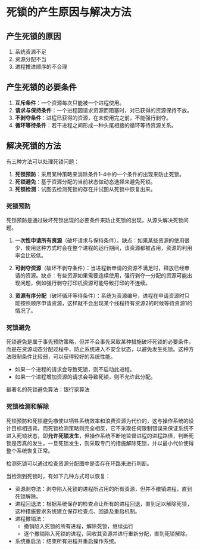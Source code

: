 # 死锁的产生原因与解决方法

## 产生死锁的原因

1. 系统资源不足
2. 资源分配不当
3. 进程推进顺序的不合理

## 产生死锁的必要条件

1. **互斥条件**：一个资源每次只能被一个进程使用。
2. **请求与保持条件**：一个进程因请求资源而阻塞时，对已获得的资源保持不放。
3. **不剥夺条件**：进程已获得的资源，在末使用完之前，不能强行剥夺。
4. **循环等待条件**：若干进程之间形成一种头尾相接的循环等待资源关系。

## 解决死锁的方法

有三种方法可以处理死锁问题：

1. **死锁预防**：采用某种策略来消除条件1-4中的一个条件的出现来防止死锁。
2. **死锁避免**：基于资源分配的当前状态做动态选择来避免死锁。
3. **死锁检测**：试图去检测死锁的存在并试图从死锁中恢复出来。

### 死锁预防

死锁预防是通过破坏死锁出现的必要条件来防止死锁的出现，从源头解决死锁问题。

1. **一次性申请所有资源**（破坏请求与保持条件）。缺点：如果某些资源的使用很少，使用这种方式时会在整个进程的运行期间，该资源都被占用，资源的利用率会比较低。
2. **可剥夺资源**（破坏不剥夺条件）：当进程新申请的资源不满足时，释放已经申请的资源。缺点：有些资源如果需要连续使用，强行剥夺一分配的资源可能出现问题，例如强行剥夺打印机资源可能导致打印的不连续。

3. **资源有序分配**（破坏循环等待条件）：系统为资源编号，进程在申请资源时只能按照顺序申请资源，这样就不会出现某个线程持有资源2的时候等待资源1的情况了。

### 死锁避免

死锁避免是属于事先预防策略，但并不会事先采取某种措施破坏死锁的必要条件，而是在资源动态分配过程中，防止系统进入不安全状态，以避免发生死锁。这种方法限制条件比较弱，可以获得较好的系统性能。

- 如果一个进程的请求会导致死锁，则不启动此进程。
- 如果一个进程增加资源的请求会导致死锁，则不允许此分配。

最著名的死锁避免算法：银行家算法

### 死锁检测和解除

死锁预防和死锁避免嗾使以牺牲系统效率和浪费资源为代价的，这与操作系统的设计目标相违背。而死锁检测策略则完全相反，它不采取任何限制错误来保证系统不进入死锁状态，即**允许死锁发生**，但操作系统不断地监督进程的进程路径，判断死锁是否真的发生，一旦死锁发生，则采取专门的措施解除死锁，并以最小代价使得整个系统恢复正常。

检测死锁可以通过检查资源分配图中是否存在环路来进行判断。

当检测到死锁时，有如下几种方式可以恢复：

- 资源剥夺法：剥夺陷入死锁的进程所占用的所有资源，但并不撤销进程，直到死锁解除。
- 进程回退法：根据系统保存的检查点让所有的进程回退，直到足以解除死锁，这种措施要求系统建立保存检查点、回退及重启机制。
- 进程撤销法：
    - 撤销陷入死锁的所有进程，解除死锁，继续运行
    - 逐个撤销陷入死锁的进程，回收其资源并进行重新分配，直到死锁解除。
- 系统重启法：结束所有进程并重启操作系统。